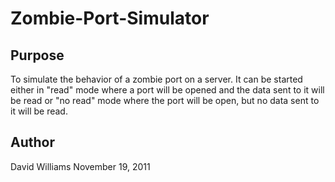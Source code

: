 Zombie-Port-Simulator
=====================

Purpose
-------
To simulate the behavior of a zombie port on a server. It can be started either in "read" mode where a port will be opened and the data sent to it will be read or "no read" mode where the port will be open, but no data sent to it will be read.

Author
------
David Williams
November 19, 2011

